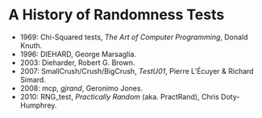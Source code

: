 # A History of Randomness Tests

- 1969: Chi-Squared tests, *The Art of Computer Programming*, Donald Knuth.
- 1996: DIEHARD, George Marsaglia.
- 2003: Dieharder, Robert G. Brown.
- 2007: SmallCrush/Crush/BigCrush, *TestU01*, Pierre L’Écuyer & Richard Simard.
- 2008: mcp, *gjrand*, Geronimo Jones.
- 2010: RNG_test, *Practically Random* (aka. PractRand), Chris Doty-Humphrey.
